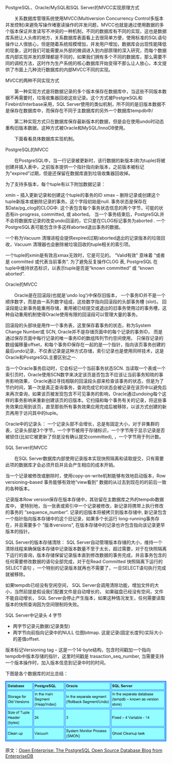 PostgreSQL、Oracle/MySQL和SQL Server的MVCC实现原理方式

　　关系数据库管理系统使用MVCC(Multiversion Concurrency Control多版本并发控制)来避免写操作堵塞读操作的并发问题，MVCC也就是通过使用数据的多个版本保证并发读写不冲突的一种机制，不同的数据库有不同的实现，这也是数据库系统让人头疼的地方，关系数据库表面看上去很简单方便，使用标准的SQL语句操作让人很放心，但是随着系统规模增加，并发用户增加，数据库会出现性能降低的现象，这时我们可能需要从外部的微调进入到内部原理的深入研究，而每个数据库内部实现并发的原理都是不同的，如果我们拥有多个不同的数据库，那么需要不同的调校方法，这时作为生产系统的核心数据库开始变得不那么让人放心，本文提供了市面上几种流行数据库的内部MVCC不同的实现。

 

MVCC的两种不同实现方式

　　第一种实现方式是将数据记录的多个版本保存在数据库中，当这些不同版本数据不再需要时，垃圾收集器回收这些记录。这个方式被PostgreSQL和Firebird/Interbase采用，SQL Server使用的类似机制，所不同的是旧版本数据不是保存在数据库中，而保存在不同于主数据库的另外一个数据库tempdb中/

　　第二种实现方式只在数据库保存最新版本的数据，但是会在使用undo时动态重构旧版本数据，这种方式被Oracle和MySQL/InnoDB使用。

　　下面看看具体数据库实现机制。

 

PostgreSQL的MVCC

　　在PostgreSQL中，当一行记录被更新时，该行数据的新版本(称为tuple)将被创建并插入表中，之前版本提供一个指针指向新版本，之前版本被标记为"expired"过期，但是还保留在数据库直到垃圾收集器回收掉。

为了支持多版本，每个tuple有以下附加数据记录：

xmin – 插入更新记录和创建这个tuple的事务的ID
xmax – 删除记录或创建这个tuple新版本或删除记录的事务。这个字段初始是null.
事务状态是保存在 $Data/pg_clog的CLOG中. 这个表包含每个事务状态信息的两个字节，可能的状态有in-progress, committed, 或  aborted。 当一个事务结束后，PostgreSQL并不会将数据库记录的改变undo回滚的，它只是在CLOG标记事务为aborted . 一个PostgreSQL表可能包含许多这样aborted退出事务的数据。

一个称为Vacuum 清理进程会提供expired过期/aborted退出的记录版本的垃圾回收，Vacuum 清理器也会删除被垃圾回收的tuple相关的索引项。

一个tuple的xmin是有效且xmax无效时，它是可见的。 “Valid有效” 意味着 “或者是 committed 或代表当前事务”. 为了避免反复操作CLOG 表, PostgreSQL 在tuple中维持状态标识，以表示tuple是否是“known committed” 或 “known aborted”.

 

Oracle的MVCC

　　Oracle是在回滚段(也就是‘undo log’)中保存旧版本， 一个事务ID并不是一个顺序数字，而是由一系列数字组成，这些数字指向回滚段的头部事务槽 (slot)。 回滚段能让新事务能重用存储，重用被已经提交或退出的旧事务使用过的事务槽，这种自动重用机制使得Oracle使用有限的回滚段可以管理大量的事务。

回滚段的头部块是用作一个事务表，这里保存着事务的状态，称为System Change Number或 SCN, Oracle并不是存储页面中的每个记录的事务ID， 而是通过保存页面中每行记录的唯一事务ID的数组阵列节约空间使用， 只保存记录的数组偏移量offset，和每个事务ID保存在一起的是一个指针，指向该页事务创建的最后undo记录，不仅表记录是这种方式存储，索引记录也是使用同样技术，这是Oracle和PostgreSQL主要区别之一.

当一个Oracle事务启动时，它会标记一个当前事务状态SCN. 当读取一个表或一个索引页时，Oracle使用SCN数字来决定该页是否包含不应该让当前事务知晓的事务影响效果， Oracle通过寻找相联的回滚段头部来检查该事务的状态，但是为了节约时间，第一次是真正查询事务，查询完成它的状态会被记录在该页中以避免后来再次查询，如果该页被发现包含不可见事务的影响，Oracle通过undoing每个这样的事务影响来重新创建该页的旧版本。它扫描和每个事务有关的记录，将这些事务效果应用到该页，直至那些所有事务效果应用完成后被移除，以该方式创建的新页再用于访问其中的tuple。

Oracle中的记录头：
一个记录头部不会增长，总是有固定大小，对于非集群的表，记录头部是3个字节，一个字节被用于存储标识，一个字节用于显示记录是否被锁住(比如它被更新了但是没有确认提交committed), ，一个字节用于列计数。

 

SQL Server的MVCC

　　在SQL Server数据库内部使用记录版本实现快照隔离和读取提交，只有需要此项的数据库才会必须开启并且会产生相应的成本开销。

当一个记录被修改或删除时，使用copy-on-write机制能够有效地启动版本，Row versioning–based 事务能够有效地“view看到” 数据的从过去到现在的的前后一致的各种版本。

记录版本Row version保存在版本存储中，其驻留在主数据库之外的tempdb数据库中，  更特别地，当一张表或索引中一个记录被修改，新记录将携带上执行修改的事务的 ”sequence_number”. 记录的旧版本将被拷贝到版本存储中, 新记录包含一个指针指向版本存储中的这个旧记录，如果多个长运行 long-running事务存在，并且需要多个 ”版本versions”, 在版本存储中的记录也许包含指向该记录更早版本的指针。

SQL Server的版本存储清除：
SQL Server自动管理版本存储的大小，维持一个清除线程来确保版本存储中记录版本数量不至于太长，超过需要，对于在快照隔离下运行的查询，版本存储保留记录版本直到修改数据的事务完成，并且事务包含的任何需要修改数据的语句全部完成，对于在Read Committed 快照隔离下运行的SELECT语句 ，一个特别的记录版本就再也不需要了，一旦SELECT语句执行完成就被移除。

如果tempdb已经没有空闲空间， SQL Server会调用清除功能，增加文件的大小，当然前提是假设我们配置文件是自动增长的，  如果磁盘已经没有空间，文件不能自动增长， SQL Server会停止产生版本，如果这种情况发生，任何需要读取版本的快照查询因为空间限制将失败。

SQL Server中记录头
4 字节
- 两字节记录元数据(记录类型)
- 两字节向前指向记录中的NULL 位图bitmap. 这是记录(固定长度列)实际大小的差值offset.

版本标记Versioning tag – 这是一个14-byte结构，包含时间戳加一个指向tempdb中版本存储的指针，这里时间戳是 trasaction_seq_number, 当需要支持一个版本操作时，加入版本信息到记录中时的时间。


下图是各个数据库的对比总结：

![](images/7/dbmvcc.png)

原文：[Open Enterprise: The PostgreSQL Open Source Database Blog from EnterpriseDB](http://blogs.enterprisedb.com/2015/03/18/well-known-databases-use-different-approaches-for-mvcc/)